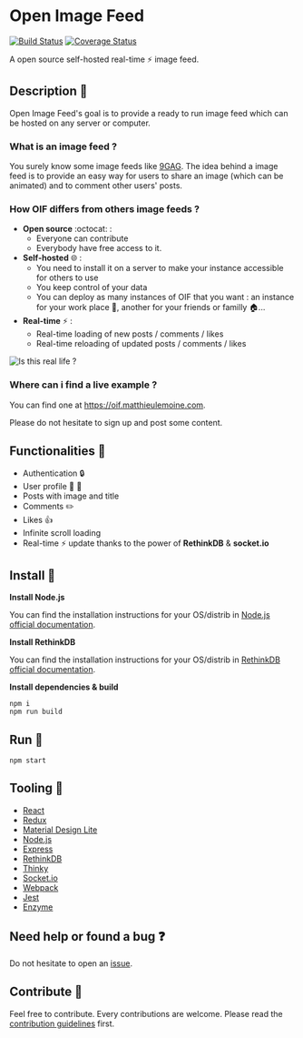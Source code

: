 # Open Image Feed
[![Build Status](https://travis-ci.org/MatthieuLemoine/open-image-feed.svg?branch=master)](https://travis-ci.org/MatthieuLemoine/open-image-feed)
[![Coverage Status](https://coveralls.io/repos/github/MatthieuLemoine/open-image-feed/badge.svg?branch=master)](https://coveralls.io/github/MatthieuLemoine/open-image-feed?branch=master)

A open source self-hosted real-time :zap: image feed.

## Description :page_facing_up:

Open Image Feed's goal is to provide a ready to run image feed which can be hosted on any server or computer.

### What is an image feed ?

You surely know some image feeds like [9GAG](http://9gag.com).
The idea behind a image feed is to provide an easy way for users to share an image (which can be animated) and to comment other users' posts.

### How OIF differs from others image feeds ?

- **Open source** :octocat: :
    - Everyone can contribute
    - Everybody have free access to it.
- **Self-hosted** :globe_with_meridians: :
    - You need to install it on a server to make your instance accessible for others to use
    - You keep control of your data
    - You can deploy as many instances of OIF that you want : an instance for your work place :office:, another for your friends or familly :house:...
- **Real-time** :zap: :
    - Real-time loading of new posts / comments / likes
    - Real-time reloading of updated posts / comments / likes

![Is this real life ?](http://i.giphy.com/Lgb9p7eXSEcp2.gif)

### Where can i find a live example ?

You can find one at https://oif.matthieulemoine.com.

Please do not hesitate to sign up and post some content.

## Functionalities :blue_book:

- Authentication :lock:
- User profile :man: :woman:
- Posts with image and title
- Comments :pencil2:
- Likes :+1:
- Infinite scroll loading
- Real-time :zap: update thanks to the power of **RethinkDB** & **socket.io**

## Install :electric_plug:

**Install Node.js**

You can find the installation instructions for your OS/distrib in [Node.js  official documentation](https://nodejs.org/en/download/).

**Install RethinkDB**

You can find the installation instructions for your OS/distrib in [RethinkDB official documentation](http://rethinkdb.com/docs/install/).

**Install dependencies & build**

    npm i
    npm run build

## Run :runner:

    npm start

## Tooling :wrench:

- [React](https://facebook.github.io/react/)
- [Redux](http://redux.js.org/)
- [Material Design Lite](https://getmdl.io/)
- [Node.js](https://nodejs.org)
- [Express](http://expressjs.com)
- [RethinkDB](http://rethinkdb.com/)
- [Thinky](https://thinky.io/)
- [Socket.io](http://socket.io/)
- [Webpack](https://webpack.github.io/)
- [Jest](https://facebook.github.io/jest/)
- [Enzyme](https://github.com/airbnb/enzyme)

## Need help or found a bug :question:

Do not hesitate to open an [issue](https://github.com/MatthieuLemoine/open-image-feed/issues).

## Contribute :pencil:

Feel free to contribute. Every contributions are welcome.
Please read the [contribution guidelines](https://github.com/MatthieuLemoine/open-image-feed/blob/master/CONTRIBUTING.md) first.
